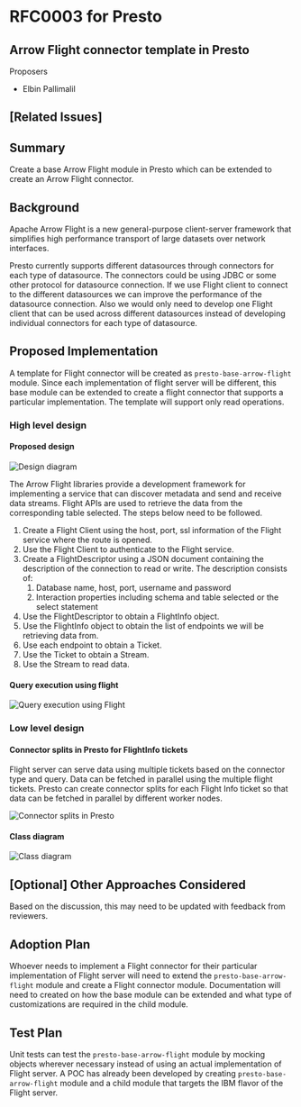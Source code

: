 # **RFC0003 for Presto**

## Arrow Flight connector template in Presto

Proposers

* Elbin Pallimalil

## [Related Issues]

## Summary

Create a base Arrow Flight module in Presto which can be extended to create an Arrow Flight connector.

## Background

Apache Arrow Flight is a new general-purpose client-server framework that simplifies high performance transport of large datasets over network interfaces.

Presto currently supports different datasources through connectors for each type of datasource. The connectors could be using JDBC or some other protocol for datasource connection. If we use Flight client to connect to the different datasources we can improve the performance of the datasource connection. Also we would only need to develop one Flight client that can be used across different datasources instead of developing individual connectors for each type of datasource.

## Proposed Implementation

A template for Flight connector will be created as `presto-base-arrow-flight` module. Since each implementation of flight server will be different, this base module can be extended to create a flight connector that supports a particular implementation. The template will support only read operations.

### High level design

#### Proposed design

![Design diagram](arrow-flight-connector/Presto-flight-client.drawio.png)

The Arrow Flight libraries provide a development framework for implementing a service that can discover metadata and send and receive data streams. Flight APIs are used to retrieve the data from the corresponding table selected. The steps below need to be followed. 

1. Create a Flight Client using the host, port, ssl information of the Flight service where the route is opened. 
2. Use the Flight Client to authenticate to the Flight service. 
3. Create a FlightDescriptor using a JSON document containing the description of the connection to read or write. The description consists of: 
    1. Database name, host, port, username and password 
    2. Interaction properties including schema and table selected or the select statement 
4. Use the FlightDescriptor to obtain a FlightInfo object. 
5. Use the FlightInfo object to obtain the list of endpoints we will be retrieving data from. 
6. Use each endpoint to obtain a Ticket. 
7. Use the Ticket to obtain a Stream. 
8. Use the Stream to read data. 

#### Query execution using flight

![Query execution using Flight](arrow-flight-connector/Query-execution-using-flight.png)

### Low level design

#### Connector splits in Presto for FlightInfo tickets

Flight server can serve data using multiple tickets based on the connector type and query. Data can be fetched in parallel using the multiple flight tickets. Presto can create connector splits for each Flight Info ticket so that data can be fetched in parallel by different worker nodes.

![Connector splits in Presto](arrow-flight-connector/Connector-splits-in-Presto.png)

#### Class diagram

![Class diagram](arrow-flight-connector/Class-diagram.png)

## [Optional] Other Approaches Considered

Based on the discussion, this may need to be updated with feedback from reviewers.

## Adoption Plan

Whoever needs to implement a Flight connector for their particular implementation of Flight server will need to extend the `presto-base-arrow-flight` module and create a Flight connector module. Documentation will need to created on how the base module can be extended and what type of customizations are required in the child module.

## Test Plan

Unit tests can test the `presto-base-arrow-flight` module by mocking objects wherever necessary instead of using an actual implementation of Flight server. A POC has already been developed by creating `presto-base-arrow-flight` module and a child module that targets the IBM flavor of the Flight server.
